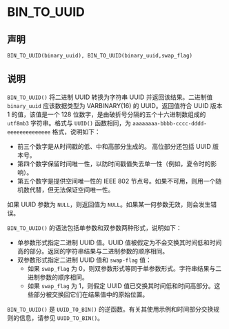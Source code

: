 # BIN_TO_UUID

## 声明

```sql
BIN_TO_UUID(binary_uuid), BIN_TO_UUID(binary_uuid,swap_flag)
```

## 说明

`BIN_TO_UUID()` 将二进制 UUID 转换为字符串 UUID 并返回该结果。二进制值 `binary_uuid` 应该数据类型为 VARBINARY(16) 的 UUID。返回值符合 UUID 版本 1 的值，该值是一个 128 位数字，是由破折号分隔的五个十六进制数组成的 `utf8mb3` 字符串。格式与 `UUID()` 函数相同，为 `aaaaaaaa-bbbb-cccc-dddd-eeeeeeeeeeeeee` 格式，说明如下：

- 前三个数字是从时间戳的低、中和高部分生成的。 高位部分还包括 UUID 版本号。
- 第四个数字保留时间唯一性，以防时间戳值失去单一性（例如，夏令时的影响）。
- 第五个数字是提供空间唯一性的 IEEE 802 节点号。如果不可用，则用一个随机数代替，但无法保证空间唯一性。

如果 UUID 参数为 `NULL`，则返回值为 `NULL`。如果某一何参数无效，则会发生错误。

`BIN_TO_UUID()` 的语法包括单参数和双参数两种形式，说明如下：

- 单参数形式指定二进制 UUID 值。UUID 值被假定为不会交换其时间低和时间高的部分。返回的字符串结果与二进制参数的顺序相同。
- 双参数形式指定二进制 UUID 值和 `swap-flag` 值：
   - 如果 `swap_flag` 为 0，则双参数形式等同于单参数形式。字符串结果与二进制参数的顺序相同。
   - 如果 `swap_flag` 为 1，则假定 UUID 值已交换其时间低和时间高部分。这些部分被交换回它们在结果值中的原始位置。

`BIN_TO_UUID()` 是 `UUID_TO_BIN()` 的逆函数。有关其使用示例和时间部分交换规则的信息，请参见 `UUID_TO_BIN()`。
